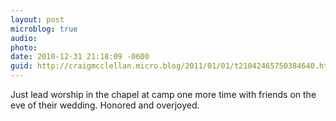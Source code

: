 ```yaml
---
layout: post
microblog: true
audio: 
photo: 
date: 2010-12-31 21:18:09 -0600
guid: http://craigmcclellan.micro.blog/2011/01/01/t21042465750384640.html
---
```

Just lead worship in the chapel at camp one more time with friends on the eve of their wedding. Honored and overjoyed.
